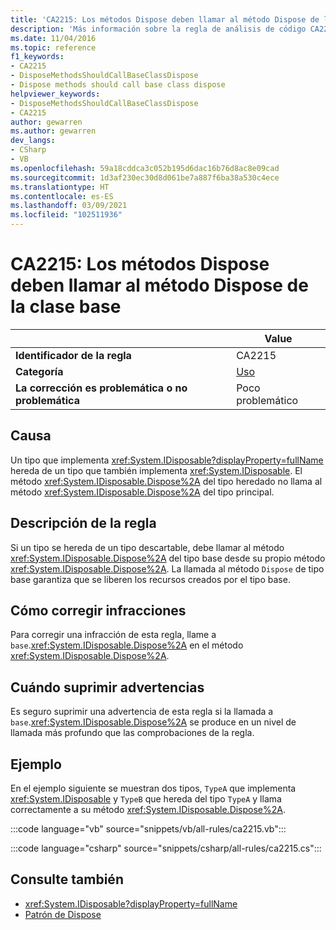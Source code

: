```yaml
---
title: 'CA2215: Los métodos Dispose deben llamar al método Dispose de la clase base (análisis de código)'
description: 'Más información sobre la regla de análisis de código CA2215: Los métodos Dispose deben llamar al método Dispose de la clase base'
ms.date: 11/04/2016
ms.topic: reference
f1_keywords:
- CA2215
- DisposeMethodsShouldCallBaseClassDispose
- Dispose methods should call base class dispose
helpviewer_keywords:
- DisposeMethodsShouldCallBaseClassDispose
- CA2215
author: gewarren
ms.author: gewarren
dev_langs:
- CSharp
- VB
ms.openlocfilehash: 59a18cddca3c052b195d6dac16b76d8ac8e09cad
ms.sourcegitcommit: 1d3af230ec30d8d061be7a887f6ba38a530c4ece
ms.translationtype: HT
ms.contentlocale: es-ES
ms.lasthandoff: 03/09/2021
ms.locfileid: "102511936"
---
```

# <a name="ca2215-dispose-methods-should-call-base-class-dispose"></a>CA2215: Los métodos Dispose deben llamar al método Dispose de la clase base

| | Value |
|-|-|
| **Identificador de la regla** |CA2215|
| **Categoría** |[Uso](usage-warnings.md)|
| **La corrección es problemática o no problemática** |Poco problemático|

## <a name="cause"></a>Causa

Un tipo que implementa <xref:System.IDisposable?displayProperty=fullName> hereda de un tipo que también implementa <xref:System.IDisposable>. El método <xref:System.IDisposable.Dispose%2A> del tipo heredado no llama al método <xref:System.IDisposable.Dispose%2A> del tipo principal.

## <a name="rule-description"></a>Descripción de la regla

Si un tipo se hereda de un tipo descartable, debe llamar al método <xref:System.IDisposable.Dispose%2A> del tipo base desde su propio método <xref:System.IDisposable.Dispose%2A>. La llamada al método `Dispose` de tipo base garantiza que se liberen los recursos creados por el tipo base.

## <a name="how-to-fix-violations"></a>Cómo corregir infracciones

Para corregir una infracción de esta regla, llame a `base`.<xref:System.IDisposable.Dispose%2A> en el método <xref:System.IDisposable.Dispose%2A>.

## <a name="when-to-suppress-warnings"></a>Cuándo suprimir advertencias

Es seguro suprimir una advertencia de esta regla si la llamada a `base`.<xref:System.IDisposable.Dispose%2A> se produce en un nivel de llamada más profundo que las comprobaciones de la regla.

## <a name="example"></a>Ejemplo

En el ejemplo siguiente se muestran dos tipos, `TypeA` que implementa <xref:System.IDisposable> y `TypeB` que hereda del tipo `TypeA` y llama correctamente a su método <xref:System.IDisposable.Dispose%2A>.

:::code language="vb" source="snippets/vb/all-rules/ca2215.vb":::

:::code language="csharp" source="snippets/csharp/all-rules/ca2215.cs":::

## <a name="see-also"></a>Consulte también

- <xref:System.IDisposable?displayProperty=fullName>
- [Patrón de Dispose](../../../standard/garbage-collection/implementing-dispose.md)
